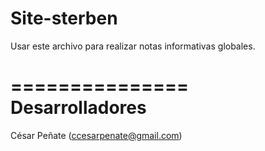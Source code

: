 Site-sterben
========
Usar este archivo para realizar notas informativas globales.



===============
Desarrolladores
===============
César Peñate  (ccesarpenate@gmail.com)
